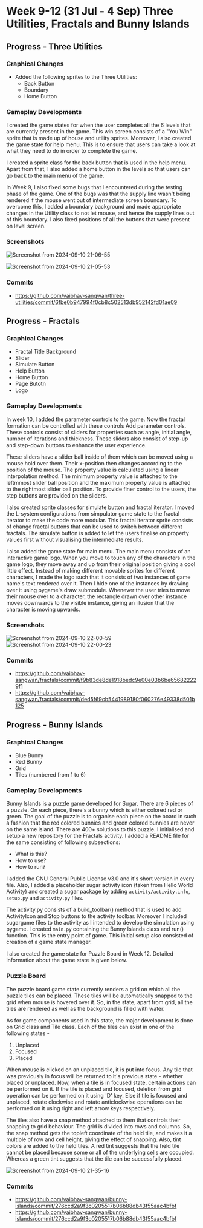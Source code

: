 # Week 9-12 (31 Jul -  4 Sep) Three Utilities, Fractals and Bunny Islands

## Progress - Three Utilities

### Graphical Changes
- Added the following sprites to the Three Utilities:
    - Back Button
    - Boundary
    - Home Button


### Gameplay Developments

I created the game states for when the user completes all the 6 levels that are currently present in the game. This win screen consists of a "You Win" sprite that is made up of house and utility sprites. Moreover, I also created the game state for help menu. This is to ensure that users can take a look at what they need to do in order to complete the game.

I created a sprite class for the back button that is used in the help menu. Apart from that, I also added a home button in the levels so that users can go back to the main menu of the game.

In Week 9, I also fixed some bugs that I encountered during the testing phase of the game. One of the bugs was that the supply line wasn't being rendered if the mouse went out of intermediate screen boundary. To overcome this, I added a boundary background and made appropriate changes in the Utility class to not let mouse, and hence the supply lines out of this boundary. I also fixed positions of all the buttons that were present on level screen.

### Screenshots

![Screenshot from 2024-09-10 21-06-55](https://github.com/user-attachments/assets/67c3c377-4bbb-484c-a5b6-32fa98bac32a)

![Screenshot from 2024-09-10 21-05-53](https://github.com/user-attachments/assets/cfd421de-5a07-43ee-9462-0980554b47d5)

### Commits
- https://github.com/vaibhav-sangwan/three-utilities/commit/6fbe0b947994f0cb8c502513db952142fd01ae09


## Progress - Fractals

### Graphical Changes
- Fractal Title Background
- Slider
- Simulate Button
- Help Button
- Home Button
- Page Butotn
- Logo

### Gameplay Developments
In week 10, I added the parameter controls to the game. Now the fractal formation can be controlled with these controls
Add parameter controls. These controls consist of sliders for properties such as angle, initial angle, number of iterations and thickness. These sliders also consist of step-up and step-down buttons to enhance the user experience.

These sliders have a slider ball inside of them which can be moved using a mouse hold over them. Their x-position then changes according to the position of the mouse. The property value is calculated using a linear interpolation method. The minimum property value is attached to the leftmmost slider ball position and the maximum property value is attached to the rightmost slider ball position. To provide finer control to the users, the step buttons are provided on the sliders.

I also created sprite classes for simulate button and fractal iterator. I moved the L-system configurations from simpulator game state to the fractal iterator to make the code more modular. This fractal iterator sprite consists of change fractal buttons that can be used to switch between different fractals. The simulate button is added to let the users finalise on property values first without visualising the intermediate results.

I also added the game state for main menu. The main menu consists of an interactive game logo. When you move to touch any of the characters in the game logo, they move away and up from their original position giving a cool little effect. Instead of making different movable sprites for different characters, I made the logo such that it consists of two instances of game name's text rendered over it. Then I hide one of the instances by drawing over it using pygame's draw submodule. Whenever the user tries to move their mouse over to a character, the rectangle drawn over other instance moves downwards to the visible instance, giving an illusion that the character is moving upwards.

### Screenshots
![Screenshot from 2024-09-10 22-00-59](https://github.com/user-attachments/assets/f09941ad-cecd-43f5-8de9-8e86bd81f4a6)
![Screenshot from 2024-09-10 22-00-23](https://github.com/user-attachments/assets/e4ebd364-0922-4c72-8a0f-003fa4a630fa)

### Commits
- https://github.com/vaibhav-sangwan/fractals/commit/f9b83de8de1918bedc9e00e03b6be656822229f1
- https://github.com/vaibhav-sangwan/fractals/commit/ded5f69cb5441989180f060276e49338d501b125

## Progress - Bunny Islands

### Graphical Changes
- Blue Bunny
- Red Bunny
- Grid
- Tiles (numbered from 1 to 6) 

### Gameplay Developments
Bunny Islands is a puzzle game developed for Sugar. There are 6 pieces of a puzzle. On each piece, there's a bunny which is either colored red or green. The goal of the puzzle is to organise each piece on the board in such a fashion that the red colored bunnies and green colored bunnies are never on the same island. There are 400+ solutions to this puzzle. I initialised and setup a new repository for the Fractals activity. I added a README file for the same consisting of following subsections:
- What is this?
- How to use?
- How to run?

I added the GNU General Public License v3.0 and it's short version in every file. Also, I added a placeholder sugar activity icon (taken from Hello World Activity) and created a sugar package by adding `activity/activity.info`, `setup.py` and `activity.py` files.

The activity.py consists of a build_toolbar() method that is used to add ActivityIcon and Stop buttons to the activity toolbar. Moreover I included sugargame files to the activity as I intended to develop the simulation using pygame. I created `main.py` containing the Bunny Islands class and run() function. This is the entry point of game. This initial setup also consisted of creation of a game state manager.

I also created the game state for Puzzle Board in Week 12. Detailed information about the game state is given below.

### Puzzle Board
The puzzle board game state currently renders a grid on which all the puzzle tiles can be placed. These tiles will be automatically snapped to the grid when mouse is hovered over it. So, in the state, apart from grid, all the tiles are rendered as well as the background is filled with water.

As for game components used in this state, the major development is done on Grid class and Tile class. Each of the tiles can exist in one of the following states - 
1) Unplaced
2) Focused
3) Placed

When mouse is clicked on an unplaced tile, it is put into focus. Any tile that was previously in focus will be returned to it's previous state - whether placed or unplaced. Now, when a tile is in focused state, certain actions can be performed on it. If the tile is placed and focused, deletion from grid operation can be performed on it using 'D' key. Else if tile is focused and unplaced, rotate clockwise and rotate anticlockwise operations can be performed on it using right and left arrow keys respectively.

The tiles also have a snap method attached to them that controls their snapping to grid behaviour. The grid is divided into rows and columns. So, the snap method gets the topleft coordinate of the held tile, and makes it a multiple of row and cell height, giving the effect of snapping. Also, tint colors are added to the held tiles. A red tint suggests that the held tile cannot be placed because some or all of the underlying cells are occupied. Whereas a green tint suggests that the tile can be successfully placed.

![Screenshot from 2024-09-10 21-35-16](https://github.com/user-attachments/assets/e305990d-d2d1-4898-bfa1-b33c1c90cb58)

### Commits
- https://github.com/vaibhav-sangwan/bunny-islands/commit/276ccd2a9f3c0205517b06b88db43f55aac4bfbf
- https://github.com/vaibhav-sangwan/bunny-islands/commit/276ccd2a9f3c0205517b06b88db43f55aac4bfbf

